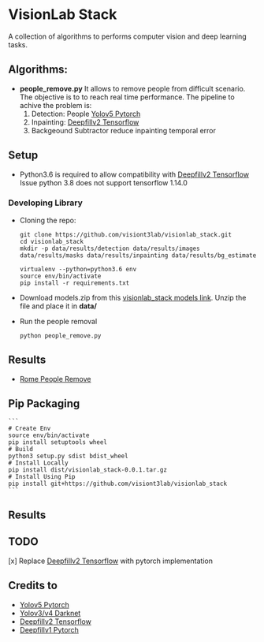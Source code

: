 # VisionLab Stack

A collection of algorithms to performs computer vision and deep learning tasks.

## Algorithms:

*  **people_remove.py** 
    It allows to remove people from difficult scenario. The objective is to to reach real time performance.
    The pipeline to achive the problem is:
    1. Detection: People [Yolov5 Pytorch](https://github.com/ultralytics/yolov5)
    2. Inpainting: [Deepfillv2 Tensorflow](https://github.com/JiahuiYu/generative_inpainting)
    3. Backgeound Subtractor reduce inpainting temporal error

## Setup

* Python3.6 is required to allow compatibility with [Deepfillv2 Tensorflow](https://github.com/JiahuiYu/generative_inpainting)
    Issue python 3.8 does not support tensorflow 1.14.0

### Developing Library

* Cloning the repo:

    ```
    git clone https://github.com/visiont3lab/visionlab_stack.git
    cd visionlab_stack
    mkdir -p data/results/detection data/results/images data/results/masks data/results/inpainting data/results/bg_estimate

    virtualenv --python=python3.6 env
    source env/bin/activate
    pip install -r requirements.txt

    ```

* Download models.zip from this [visionlab_stack models link](https://drive.google.com/file/d/1uPLrxxxd1__WVK_xMuDPXGIWojQwBMha/view?usp=sharing).
Unzip the file and place it in **data/**

* Run the people removal

    ```
    python people_remove.py
    ```

## Results

* [Rome People Remove](https://drive.google.com/file/d/1VK6f9TrcCfL9aYcHK3UJ4Ii_blEsUPB3/view?usp=sharing)

## Pip Packaging
    
    ```
    # Create Env
    source env/bin/activate
    pip install setuptools wheel 
    # Build
    python3 setup.py sdist bdist_wheel
    # Install Locally
    pip install dist/visionlab_stack-0.0.1.tar.gz 
    # Install Using Pip
    pip install git+https://github.com/visiont3lab/visionlab_stack
    ```

## Results

## TODO

[x] Replace [Deepfillv2 Tensorflow](https://github.com/JiahuiYu/generative_inpainting) with pytorch implementation


## Credits to

* [Yolov5 Pytorch](https://github.com/ultralytics/yolov5)
* [Yolov3/v4 Darknet](https://github.com/AlexeyAB/darknet)
* [Deepfillv2 Tensorflow](https://github.com/JiahuiYu/generative_inpainting)
* [Deepfillv1 Pytorch](https://github.com/vt-vl-lab/FGVC)

